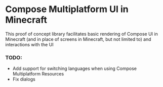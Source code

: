 # Compose Multiplatform UI in Minecraft

This proof of concept library facilitates basic rendering of Compose UI in Minecraft (and in place of screens in
Minecraft, but not limited to) and interactions with the UI

### TODO:

- Add support for switching languages when using Compose Multiplatform Resources
- Fix dialogs